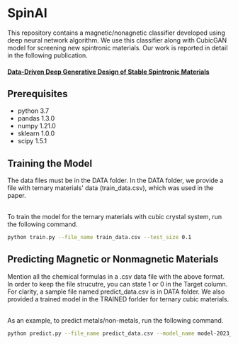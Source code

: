 # SpinAI


This repository contains a magnetic/nonagnetic classifier developed using deep neural network algorithm. We use this classifier along with CubicGAN model for screening new spintronic materials. Our work is reported in detail in the following publication.

#### [Data-Driven Deep Generative Design of Stable Spintronic Materials](https://chemrxiv.org/engage/chemrxiv/article-details/63f4a14f9da0bc6b334c9604)


## Prerequisites
- python 3.7
- pandas 1.3.0
- numpy 1.21.0
- sklearn 1.0.0
- scipy 1.5.1

## Training the Model

The data files must be in the DATA folder. In the DATA folder, we provide a file with ternary materials' data (train_data.csv), which was used in the paper.  <br />  <br />


To train the model for the ternary materials with cubic crystal system, run the following command. <br />
```bash
python train.py --file_name train_data.csv --test_size 0.1
```

## Predicting Magnetic or Nonmagnetic Materials
Mention all the chemical formulas in a .csv data file with the above format. In order to keep the file strucutre, you can state 1 or 0 in the Target column. For clarity, a sample file named predict_data.csv is in DATA folder. We also provided a trained model in the TRAINED forlder for ternary cubic materials. <br /> <br />

As an example, to predict metals/non-metals, run the following command. <br /> 
```bash
python predict.py --file_name predict_data.csv --model_name model-2023_02_21_04_30_16.h5
```

